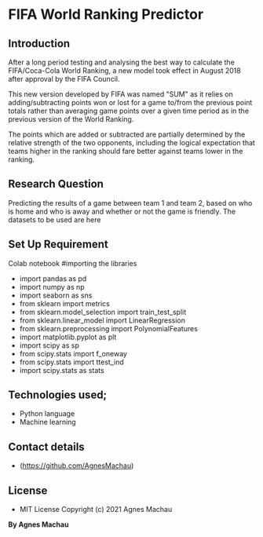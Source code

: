 # FIFA World Ranking Predictor
## Introduction

After a long period testing and analysing the best way to calculate the FIFA/Coca-Cola World Ranking, a new model took effect in August 2018 after approval by the FIFA Council.

This new version developed by FIFA was named "SUM" as it relies on adding/subtracting points won or lost for a game to/from the previous point totals rather than averaging game points over a given time period as in the previous version of the World Ranking.

The points which are added or subtracted are partially determined by the relative strength of the two opponents, including the logical expectation that teams higher in the ranking should fare better against teams lower in the ranking.

## Research Question

Predicting the results of a game between team 1 and team 2, based on who is home and who is away and whether or not the game is friendly.
The datasets to be used are here
     
## Set Up Requirement

 Colab notebook
#importing the libraries
* import pandas as pd
* import numpy as np
* import seaborn as sns
* from sklearn import metrics
* from sklearn.model_selection import train_test_split
* from sklearn.linear_model import LinearRegression
* from sklearn.preprocessing import PolynomialFeatures
* import matplotlib.pyplot as plt
* import scipy as sp
* from scipy.stats import f_oneway
* from scipy.stats import ttest_ind
* import scipy.stats as stats
 
## Technologies used;

 * Python language
 * Machine learning
 

 
 
## Contact details

 * (https://github.com/AgnesMachau)
 
## License

* MIT License Copyright (c) 2021 Agnes Machau

 
 **By Agnes Machau**
